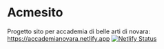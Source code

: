 # Acmesito
Progetto sito per accademia di belle arti di novara: https://accademianovara.netlify.app
[![Netlify Status](https://api.netlify.com/api/v1/badges/c94e16b7-994d-496b-9698-a06e63d8a3c7/deploy-status)](https://app.netlify.com/sites/accademianovara/deploys)
